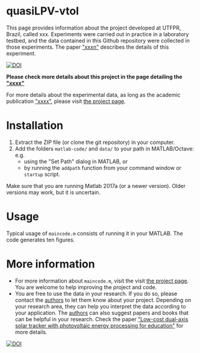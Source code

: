 # quasiLPV-vtol

This page provides information about the project developed at UTFPR, Brazil, called xxx. Experiments were carried out in practice in a laboratory testbed, and the data contained in this Github repository were collected in those experiments. The paper ["xxxn"](http://www.anvargas.com/blog) describes the details of this experiment.


[![DOI](https://zenodo.org/badge/DOI/10.5281/zenodo.414202972.svg)](https://zenodo.org/badge/latestdoi/414202972)

**Please check more details about this project in the page detailing the ["xxxx"](http://www.anvargas.com/blog/)**


For more details about the experimental data, as long as the academic publication  ["xxxx"](http://www.anvargas.com/blog), please visit [the project page](http://www.anvargas.com/blog).


Installation
============

1. Extract the ZIP file (or clone the git repository) in your computer.
2. Add the folders `matlab-code/` and `data/` to your path in MATLAB/Octave: e.g. 
    - using the "Set Path" dialog in MATLAB, or 
    - by running the `addpath` function from your command window or `startup` script.

Make sure that you are running Matlab 2017a (or a newer version). Older versions may work, but it is uncertain.

Usage
=====

Typical usage of `maincode.m` consists of running it in your MATLAB. The code generates ten figures.


More information
================

* For more information about `maincode.m`, visit the visit [the project page](http://www.anvargas.com/blog). You are welcome to help improving the project and code.
* You are free to use the data in your research. If you do so, please contact the [authors](http://www.anvargas.com/blog) to let them know about your project. Depending on your research area, they can help you interpret the data according to your application. The [authors](http://www.anvargas.com/blog) can also suggest papers and books that can be helpful in your research. Check the paper  ["Low-cost dual-axis solar tracker with photovoltaic energy processing for education"](http://www.anvargas.com/blog) for more details.

[![DOI](https://zenodo.org/badge/DOI/10.5281/zenodo.414202972.svg)](https://zenodo.org/badge/latestdoi/414202972)


